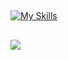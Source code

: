 ## 
<!-- Tecnologias -->

[![My Skills](https://skillicons.dev/icons?i=vscode,react,ts,js,html,css,github)](https://skillicons.dev)

##

<p align="left">
 
  <a href="https://www.linkedin.com/in/gcsiilva/" alt="Linkedin">
        <img src="https://img.shields.io/badge/-Linkedin-0e76a8?style=flat-square&logo=Linkedin&logoColor=white&link=" /></a>
</p> 
